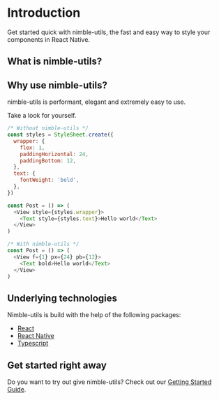 # Introduction

Get started quick with nimble-utils, the fast and easy way to style your components in React Native.

## What is nimble-utils?

## Why use nimble-utils?

nimble-utils is performant, elegant and extremely easy to use.

Take a look for yourself.

```javascript
/* Without nimble-utils */
const styles = StyleSheet.create({
  wrapper: {
    flex: 1,
    paddingHorizontal: 24,
    paddingBottom: 12,
  },
  text: {
    fontWeight: 'bold',
  },
})

const Post = () => (
  <View style={styles.wrapper}>
    <Text style={styles.text}>Hello world</Text>
  </View>
)

/* With nimble-utils */
const Post = () => (
  <View f={1} px={24} pb={12}>
    <Text bold>Hello world</Text>
  </View>
)
```

## Underlying technologies

Nimble-utils is build with the help of the following packages:

- [React](https://reactjs.org/)
- [React Native](https://facebook.github.io/react-native/)
- [Typescript](https://www.typescriptlang.org/)

## Get started right away

Do you want to try out give nimble-utils? Check out our [Getting Started Guide](/guide/getting-started.html).
